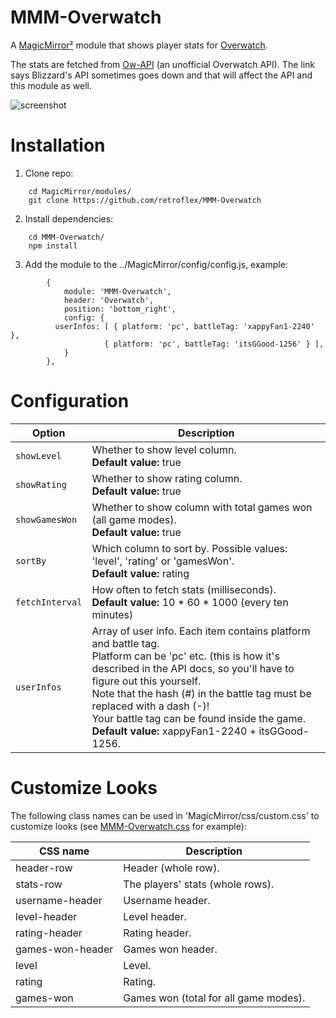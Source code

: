 # MMM-Overwatch
A [MagicMirror²](https://github.com/MichMich/MagicMirror) module that shows player stats for [Overwatch](https://playoverwatch.com/).

The stats are fetched from [Ow-API](https://ow-api.com/) (an unofficial Overwatch API). The link says Blizzard's API sometimes goes down and that will affect the API and this module as well.

![screenshot](https://user-images.githubusercontent.com/25268023/57649792-697a2680-75c9-11e9-80fb-cb7fd9d1907c.png)

# Installation
1. Clone repo:
```
	cd MagicMirror/modules/
	git clone https://github.com/retroflex/MMM-Overwatch
```
2. Install dependencies:
```
	cd MMM-Overwatch/
	npm install
```
3. Add the module to the ../MagicMirror/config/config.js, example:
```
		{
			module: 'MMM-Overwatch',
			header: 'Overwatch',
			position: 'bottom_right',
			config: {
  		  userInfos: [ { platform: 'pc', battleTag: 'xappyFan1-2240' },
  	                 { platform: 'pc', battleTag: 'itsGGood-1256' } ],
			}
		},
```
# Configuration
| Option                        | Description
| ------------------------------| -----------
| `showLevel`                   | Whether to show level column.<br />**Default value:** true
| `showRating`                  | Whether to show rating column.<br />**Default value:** true
| `showGamesWon`                | Whether to show column with total games won (all game modes).<br />**Default value:** true
| `sortBy`                      | Which column to sort by. Possible values: 'level', 'rating' or 'gamesWon'.<br />**Default value:** rating
| `fetchInterval`               | How often to fetch stats (milliseconds).<br />**Default value:** 10 * 60 * 1000 (every ten minutes)
| `userInfos`                   | Array of user info. Each item contains platform and battle tag.<br />Platform can be 'pc' etc. (this is how it's described in the API docs, so you'll have to figure out this yourself.<br />Note that the hash (#) in the battle tag must be replaced with a dash (-)!<br />Your battle tag can be found inside the game.<br />**Default value:** xappyFan1-2240 + itsGGood-1256.

# Customize Looks
The following class names can be used in 'MagicMirror/css/custom.css' to customize looks (see [MMM-Overwatch.css](https://github.com/retroflex/MMM-Overwatch/blob/master/MMM-Overwatch.css) for example):

| CSS name                      | Description
| ------------------------------| -----------
| header-row                    | Header (whole row).
| stats-row                     | The players' stats (whole rows).
| username-header               | Username header.
| level-header                  | Level header.
| rating-header                 | Rating header.
| games-won-header              | Games won header.
| level                         | Level.
| rating                        | Rating.
| games-won                     | Games won (total for all game modes).
